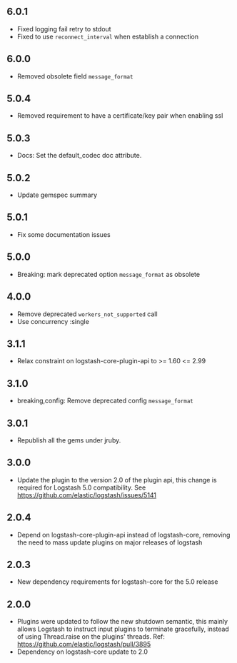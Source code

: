 ## 6.0.1
  - Fixed logging fail retry to stdout
  - Fixed to use `reconnect_interval` when establish a connection

## 6.0.0
  - Removed obsolete field `message_format`

## 5.0.4
  - Removed requirement to have a certificate/key pair when enabling ssl

## 5.0.3
  - Docs: Set the default_codec doc attribute.

## 5.0.2
  - Update gemspec summary

## 5.0.1
  - Fix some documentation issues

## 5.0.0
 - Breaking: mark deprecated option `message_format` as obsolete

## 4.0.0
 - Remove deprecated `workers_not_supported` call
 - Use concurrency :single

## 3.1.1
  - Relax constraint on logstash-core-plugin-api to >= 1.60 <= 2.99

## 3.1.0
  - breaking,config: Remove deprecated config `message_format`

## 3.0.1
 - Republish all the gems under jruby.

## 3.0.0
 - Update the plugin to the version 2.0 of the plugin api, this change is required for Logstash 5.0 compatibility. See https://github.com/elastic/logstash/issues/5141

## 2.0.4
 - Depend on logstash-core-plugin-api instead of logstash-core, removing the need to mass update plugins on major releases of logstash

## 2.0.3
 - New dependency requirements for logstash-core for the 5.0 release

## 2.0.0
 - Plugins were updated to follow the new shutdown semantic, this mainly allows Logstash to instruct input plugins to terminate gracefully, 
   instead of using Thread.raise on the plugins' threads. Ref: https://github.com/elastic/logstash/pull/3895
 - Dependency on logstash-core update to 2.0

